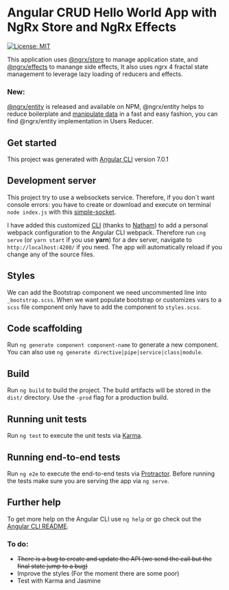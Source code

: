 # Angular CRUD Hello World App with NgRx Store and NgRx Effects
[![License: MIT](https://img.shields.io/badge/License-MIT-blue.svg)](https://opensource.org/licenses/MIT)


This application uses [@ngrx/store](https://github.com/ngrx/platform/blob/master/docs/store/README.md) to manage application state, and [@ngrx/effects](https://github.com/ngrx/platform/blob/master/docs/effects/README.md) to manange side effects, It also uses ngrx 4 fractal state management to leverage lazy loading of reducers and effects.

### New:
[@ngrx/entity](https://github.com/ngrx/platform/tree/master/docs/entity) is released and available on NPM, @ngrx/entity helps to reduce boilerplate and [manipulate data](https://i.imgur.com/2IGdFRB.jpg) in a fast and easy fashion, you can find @ngrx/entity implementation in Users Reducer.

## Get started 
This project was generated with [Angular CLI](https://github.com/angular/angular-cli) version 7.0.1

## Development server
This project try to use a websockets service. Therefore, if you don´t want console errors: you have to create or download and execute on terminal `node index.js` with this [simple-socket](https://github.com/YoelCieno/simple-socket).

I have added this customized [CLI](https://github.com/nfriend/angular-cli-customizer) (thanks to [Natham](https://github.com/nfriend)) to add a personal webpack configuration to the Angular CLI webpack. Therefore run `cng serve` (or `yarn start` if you use **yarn**) for a dev server, navigate to `http://localhost:4200/` if you need. The app will automatically reload if you change any of the source files.

## Styles
We can add the Bootstrap component we need uncommented line into `_bootstrap.scss`. When we want populate bootstrap or customizes vars to a `scss` file component only have to add the component to `styles.scss`.

## Code scaffolding
Run `ng generate component component-name` to generate a new component. You can also use `ng generate directive|pipe|service|class|module`.

## Build
Run `ng build` to build the project. The build artifacts will be stored in the `dist/` directory. Use the `-prod` flag for a production build.

## Running unit tests
Run `ng test` to execute the unit tests via [Karma](https://karma-runner.github.io).

## Running end-to-end tests
Run `ng e2e` to execute the end-to-end tests via [Protractor](http://www.protractortest.org/).
Before running the tests make sure you are serving the app via `ng serve`.

## Further help
To get more help on the Angular CLI use `ng help` or go check out the [Angular CLI README](https://github.com/angular/angular-cli/blob/master/README.md).

### To do:
- ~~There is a bug to create and update the API (we send the call but the final state jump to a bug)~~
- Improve the styles (For the moment there are some poor)
- Test with Karma and Jasmine

